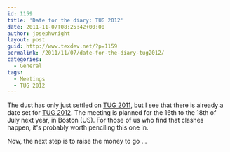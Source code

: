 ```yaml
---
id: 1159
title: 'Date for the diary: TUG 2012'
date: 2011-11-07T08:25:42+00:00
author: josephwright
layout: post
guid: http://www.texdev.net/?p=1159
permalink: /2011/11/07/date-for-the-diary-tug2012/
categories:
  - General
tags:
  - Meetings
  - TUG 2012
---
```

The dust has only just settled on <a href="http://tug.org/2011">TUG 2011</a>, but I see that there is already a date set for <a href="http://tug.org/2012">TUG 2012</a>. The meeting is planned for the 16th to the 18th of July next year, in Boston (US). For those of us who find that clashes happen, it's probably worth penciling this one in.

Now, the next step is to raise the money to go …